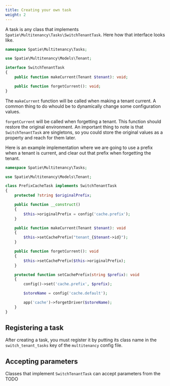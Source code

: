 ```yaml
---
title: Creating your own task
weight: 2
---
```


A task is any class that implements `Spatie\Multitenancy\Tasks\SwitchTenantTask`. Here how that interface looks like.

```php
namespace Spatie\Multitenancy\Tasks;

use Spatie\Multitenancy\Models\Tenant;

interface SwitchTenantTask
{
    public function makeCurrent(Tenant $tenant): void;

    public function forgetCurrent(): void;
}
```

The `makeCurrent` function will be called when making a tenant current. A common thing to do whould be to dynamically change some configuration values.

`forgetCurrent` will be called when forgetting a tenant. This function should restore the original environment. An important thing to note is that `SwitchTenantTask` are singletons, so you could store the original values as a property and reach for them later.

Here is an example implementation where we are going to use a prefix when a tenant is current, and clear out that prefix when forgetting the tenant.


```php
namespace Spatie\Multitenancy\Tasks;

use Spatie\Multitenancy\Models\Tenant;

class PrefixCacheTask implements SwitchTenantTask
{
    protected ?string $originalPrefix;

    public function __construct()
    {
        $this->originalPrefix = config('cache.prefix');
    }

    public function makeCurrent(Tenant $tenant): void
    {
        $this->setCachePrefix("tenant_{$tenant->id}");
    }

    public function forgetCurrent(): void
    {
        $this->setCachePrefix($this->originalPrefix);
    }

    protected function setCachePrefix(string $prefix): void
    {
        config()->set('cache.prefix', $prefix);

        $storeName = config('cache.default');

        app('cache')->forgetDriver($storeName);
    }
}
```

## Registering a task

After creating a task, you must register it by putting its class name in the `switch_tenant_tasks` key of the `multitenancy` config file.

## Accepting parameters

Classes that implement `SwitchTenantTask` can accept parameters from the TODO

